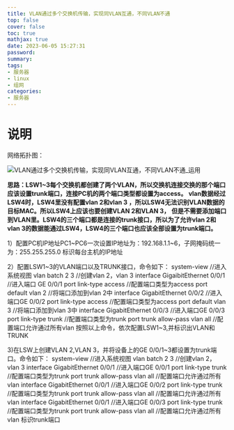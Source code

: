 ```yaml
---
title: VLAN通过多个交换机传输，实现同VLAN互通，不同VLAN不通 
top: false
cover: false
toc: true
mathjax: true
date: 2023-06-05 15:27:31
password:
summary:
tags:
- 服务器
- linux
- 组网
categories:
- 服务器
---
```



# 说明

网络拓扑图：

![VLAN通过多个交换机传输，实现同VLAN互通，不同VLAN不通_运用](http://s2.51cto.com/images/blog/201805/03/d1795b253decf57c5955b633940e18b6.png?x-oss-process=image/watermark,size_16,text_QDUxQ1RP5Y2a5a6i,color_FFFFFF,t_30,g_se,x_10,y_10,shadow_20,type_ZmFuZ3poZW5naGVpdGk=/format,webp/resize,m_fixed,w_1184)

**思路：LSW1~3每个交换机都创建了两个VLAN，所以交换机连接交换的那个端口应该设置trunk端口，连接PC机的两个端口类型都设置为access。**
**vlan数据经过LSW4时，LSW4里没有配置vlan 2和vlan 3 ，所以LSW4无法识别VLAN数据的目标MAC。所以LSW4上应该也要创建VLAN 2和VLAN 3，**
**但是不需要添加端口到VLAN里。LSW4的三个端口都是连接的trunk接口，所以为了允许vlan 2和vlan 3的数据能通过LSW4，LSW4的三个端口也应该全部设置为trunk端口。**

1）配置PC机IP地址PC1~PC6一次设置IP地址为：192.168.1.1~6，子网掩码统一为：255.255.255.0
标识每台主机的IP地址

2）配置LSW1~3的VLAN端口以及TRUNK接口，命令如下：
system-view //进入系统视图
vlan batch 2 3 //创建vlan 2，vlan 3
interface GigaibitEthernet 0/0/1 //进入端口 GE 0/0/1
port link-type access //配置端口类型为access
port default vlan 2 //将端口添加到vlan 2中
interface GigabitEthernet 0/0/2 //进入端口GE 0/0/2
port link-type access //配置端口类型为access
port default vlan 3 //将端口添加到vlan 3中
interface GigabitEthernet 0/0/3 //进入端口GE 0/0/3
port link-type trunk //配置端口类型为trunk
port trunk allow-pass vlan all //配置端口允许通过所有vlan
按照以上命令，依次配置LSW1~3,并标识出VLAN和TRUNK

3)在LSW上创建VLAN 2,VLAN 3，并将设备上的GE 0/0/1~3都设置为trunk端口。命令如下：
system-view //进入系统视图
vlan batch 2 3 //创建vlan 2，vlan 3
interface GigabitEthernet 0/0/1 //进入端口GE 0/0/1
port link-type trunk //配置端口类型为trunk
port trunk allow-pass vlan all //配置端口允许通过所有vlan
interface GigabitEthernet 0/0/1 //进入端口GE 0/0/2
port link-type trunk //配置端口类型为trunk
port trunk allow-pass vlan all //配置端口允许通过所有vlan
interface GigabitEthernet 0/0/1 //进入端口GE 0/0/3
port link-type trunk //配置端口类型为trunk
port trunk allow-pass vlan all //配置端口允许通过所有vlan
标识trunk端口

